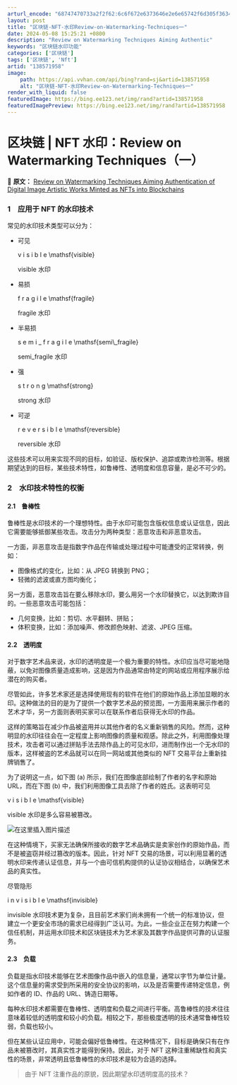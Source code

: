 ```yaml
---
arturl_encode: "68747470733a2f2f62:6c6f672e6373646e2e6e65742f6d305f36343134303435312f:61727469636c652f64657461696c732f313338353731393538"
layout: post
title: "区块链-NFT-水印Review-on-Watermarking-Techniques一"
date: 2024-05-08 15:25:21 +0800
description: "Review on Watermarking Techniques Aiming Authentic"
keywords: "区块链水印功能"
categories: ['区块链']
tags: ['区块链', 'Nft']
artid: "138571958"
image:
    path: https://api.vvhan.com/api/bing?rand=sj&artid=138571958
    alt: "区块链-NFT-水印Review-on-Watermarking-Techniques一"
render_with_liquid: false
featuredImage: https://bing.ee123.net/img/rand?artid=138571958
featuredImagePreview: https://bing.ee123.net/img/rand?artid=138571958
---
```


# 区块链 | NFT 水印：Review on Watermarking Techniques（一）

🍍
**原文：**
[Review on Watermarking Techniques Aiming Authentication of Digital Image Artistic Works Minted as NFTs into Blockchains](https://www.intechopen.com/chapters/84509)

  
  

### 1 应用于 NFT 的水印技术

常见的水印技术类型可以分为：

* 可见

  v
  i
  s
  i
  b
  l
  e
  \mathsf{visible}






  visible
  水印
* 易损

  f
  r
  a
  g
  i
  l
  e
  \mathsf{fragile}






  fragile
  水印
* 半易损

  s
  e
  m
  i
  \_
  f
  r
  a
  g
  i
  l
  e
  \mathsf{semi\\_fragile}






  semi\_fragile
  水印
* 强

  s
  t
  r
  o
  n
  g
  \mathsf{strong}






  strong
  水印
* 可逆

  r
  e
  v
  e
  r
  s
  i
  b
  l
  e
  \mathsf{reversible}






  reversible
  水印

这些技术可以用来实现不同的目标，如验证、版权保护、追踪或欺诈检测等。根据期望达到的目标，某些技术特性，如鲁棒性、透明度和信息容量，是必不可少的。

  
  

### 2 水印技术特性的权衡

#### 2.1 鲁棒性

鲁棒性是水印技术的一个理想特性。由于水印可能包含版权信息或认证信息，因此它需要能够抵御某些攻击。攻击分为两种类型：恶意攻击和非恶意攻击。

一方面，非恶意攻击是指数字作品在传输或处理过程中可能遭受的正常转换，例如：

* 图像格式的变化，比如：从 JPEG 转换到 PNG；
* 轻微的滤波或直方图均衡化；

另一方面，恶意攻击旨在要么移除水印，要么用另一个水印替换它，以达到欺诈目的。一些恶意攻击可能包括：

* 几何变换，比如：剪切、水平翻转、拼贴；
* 体积变换，比如：添加噪声、修改颜色映射、滤波、JPEG 压缩。

  
  

#### 2.2 透明度

对于数字艺术品来说，水印的透明度是一个极为重要的特性。水印应当尽可能地隐蔽，以免对图像质量造成影响，这是因为作品通常由特定的网站或应用程序展示给潜在的购买者。

尽管如此，许多艺术家还是选择使用现有的软件在他们的原始作品上添加显眼的水印。这种做法的目的是为了提供一个数字艺术品的预览图，一方面用来展示作者的艺术才华，另一方面则表明买家可以在联系作者后获得无水印的作品。

这样的策略旨在减少作品被盗用并以其他作者的名义重新销售的风险。然而，这种明显的水印往往会在一定程度上影响图像的质量和观感。除此之外，利用图像处理技术，攻击者可以通过拼贴手法去除作品上的可见水印，进而制作出一个无水印的版本，这样被盗的艺术品就可以在同一网站或其他类似的 NFT 交易平台上重新挂牌销售了。

为了说明这一点，如下图 (a) 所示，我们在图像底部绘制了作者的名字和原始 URL，而在下图 (b) 中，我们利用图像工具去除了作者的姓氏。这表明可见

v
i
s
i
b
l
e
\mathsf{visible}






visible
水印是多么容易被篡改。

![在这里插入图片描述](https://i-blog.csdnimg.cn/blog_migrate/2a1a9c51bb68d6a67313519c0620a73d.png#pic_center)

在这种情境下，买家无法确保所接收的数字艺术品确实是卖家创作的原始作品，而不是被盗窃并经过篡改的版本。因此，针对 NFT 交易的场景，可以利用显著的透明水印来传递认证信息，并与一个由可信机构提供的认证协议相结合，以确保艺术品的真实性。

尽管隐形

i
n
v
i
s
i
b
l
e
\mathsf{invisible}






invisible
水印技术更为复杂，且目前艺术家们尚未拥有一个统一的标准协议，但建立一个更安全市场的需求已经得到广泛认可。为此，一些企业正在努力构建一个信任机制，并运用水印技术和区块链技术为艺术家及其数字作品提供可靠的认证服务。

  
  

#### 2.3 负载

负载是指水印技术能够在艺术图像作品中嵌入的信息量，通常以字节为单位计量。这个信息量的需求受到所采用的安全协议的影响，以及是否需要传递特定信息，例如作者的 ID、作品的 URL、铸造日期等。

每种水印技术都需要在鲁棒性、透明度和负载之间进行平衡。高鲁棒性的技术往往意味着较低的透明度和较小的负载。相较之下，那些极度透明的技术通常鲁棒性较弱，负载也较小。

但在某些认证应用中，可能会偏好低鲁棒性。在这种情况下，目标是确保只有在作品未被篡改时，其真实性才能得到保持。因此，对于 NFT 这种注重稀缺性和真实性的场景，非常透明且低鲁棒性的水印技术是较为合适的选择。

> 由于 NFT 注重作品的原貌，因此期望水印透明度高的技术？